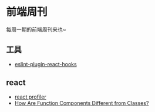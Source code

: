 # 前端周刊
每周一期的前端周刊来也~

## 工具

* [eslint-plugin-react-hooks](https://www.npmjs.com/package/eslint-plugin-react-hooks)

## react

* [react profiler](https://zh-hans.reactjs.org/blog/2018/09/10/introducing-the-react-profiler.html)
* [How Are Function Components Different from Classes?](https://overreacted.io/how-are-function-components-different-from-classes/)
